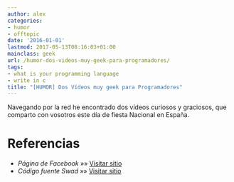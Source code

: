 ```yaml
---
author: alex
categories:
- humor
- offtopic
date: '2016-01-01'
lastmod: 2017-05-13T08:16:03+01:00
mainclass: geek
url: /humor-dos-videos-muy-geek-para-programadores/
tags:
- what is your programming language
- write in c
title: "[HUMOR] Dos Vídeos muy geek para Programadores"
---
```


Navegando por la red he encontrado dos vídeos curiosos y graciosos, que comparto con vosotros este día de fiesta Nacional en España.

<span class="embed-youtube" ></span> <span class="embed-youtube" ></span>

# Referencias

- *Página de Facebook* »» <a href="https://www.facebook.com/elbauldelprogramador/posts/113933772096687" target="_blank">Visitar sitio</a>
- *Código fuente Swad* »» <a href="http://swad.ugr.es/source/" target="_blank">Visitar sitio</a>
